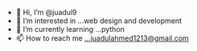 - 👋 Hi, I’m @juadul9
- 👀 I’m interested in ...web design and development
- 🌱 I’m currently learning ...python
- 📫 How to reach me ...juadulahmed1213@gmail.com

<!---
juadul9/juadul9 is a ✨ special ✨ repository because its `README.md` (this file) appears on your GitHub profile.
You can click the Preview link to take a look at your changes.
--->
